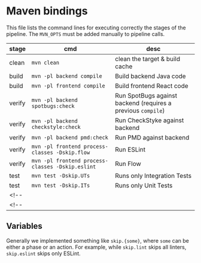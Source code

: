 # Maven bindings

This file lists the command lines for executing correctly the stages of the pipeline. The `MVN_OPTS` must be added manually to pipeline calls.

| stage | cmd | desc |
| ----- | ---- | ---- |
| clean | `mvn clean` | clean the target & build cache |
| build | `mvn -pl backend compile` | Build backend Java code |
| build | `mvn -pl frontend compile` | Build frontend React code |
| verify | `mvn -pl backend spotbugs:check` | Run SpotBugs against backend (requires a previous `compile`) |
| verify | `mvn -pl backend checkstyle:check` | Run CheckStyke against backend |
| verify | `mvn -pl backend pmd:check` | Run PMD against backend |
| verify | `mvn -pl frontend process-classes -Dskip.flow` | Run ESLint |
| verify | `mvn -pl frontend process-classes -Dskip.eslint` | Run Flow |
| test | `mvn test -Dskip.UTs` | Runs only Integration Tests |
| test | `mvn test -Dskip.ITs` | Runs only Unit Tests  |
<!-- |  |  |  | -->
<!-- |  |  |  | -->

## Variables

Generally we implemented something like `skip.{some}`, where `some` can be either a phase or an action. For example, while `skip.lint` skips all linters, `skip.eslint` skips only ESLint.

